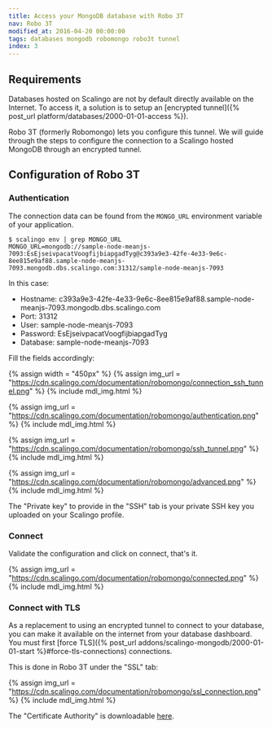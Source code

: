 ```yaml
---
title: Access your MongoDB database with Robo 3T
nav: Robo 3T
modified_at: 2016-04-20 00:00:00
tags: databases mongodb robomongo robo3t tunnel
index: 3
---
```


## Requirements

Databases hosted on Scalingo are not by default directly available on the Internet. To access it, a
solution is to setup an [encrypted tunnel]({% post_url platform/databases/2000-01-01-access %}).

Robo 3T (formerly Robomongo) lets you configure this tunnel. We will guide through the steps to configure
the connection to a Scalingo hosted MongoDB through an encrypted tunnel.

## Configuration of Robo 3T

### Authentication

The connection data can be found from the `MONGO_URL` environment variable of your
application.

```
$ scalingo env | grep MONGO_URL
MONGO_URL=mongodb://sample-node-meanjs-7093:EsEjseivpacatVoogfijbiapgadTyg@c393a9e3-42fe-4e33-9e6c-8ee815e9af88.sample-node-meanjs-7093.mongodb.dbs.scalingo.com:31312/sample-node-meanjs-7093
```

In this case:

* Hostname: c393a9e3-42fe-4e33-9e6c-8ee815e9af88.sample-node-meanjs-7093.mongodb.dbs.scalingo.com
* Port: 31312
* User: sample-node-meanjs-7093
* Password: EsEjseivpacatVoogfijbiapgadTyg
* Database: sample-node-meanjs-7093

Fill the fields accordingly:

{% assign width = "450px" %}
{% assign img_url = "https://cdn.scalingo.com/documentation/robomongo/connection_ssh_tunnel.png" %}
{% include mdl_img.html %}

{% assign img_url = "https://cdn.scalingo.com/documentation/robomongo/authentication.png" %}
{% include mdl_img.html %}

{% assign img_url = "https://cdn.scalingo.com/documentation/robomongo/ssh_tunnel.png" %}
{% include mdl_img.html %}

{% assign img_url = "https://cdn.scalingo.com/documentation/robomongo/advanced.png" %}
{% include mdl_img.html %}

The "Private key" to provide in the "SSH" tab is your private SSH key you uploaded on your Scalingo
profile.

### Connect

Validate the configuration and click on connect, that's it.

{% assign img_url = "https://cdn.scalingo.com/documentation/robomongo/connected.png" %}
{% include mdl_img.html %}

### Connect with TLS

As a replacement to using an encrypted tunnel to connect to your database, you can make it available
on the internet from your database dashboard. You must first [force
TLS]({% post_url addons/scalingo-mongodb/2000-01-01-start %}#force-tls-connections) connections.

This is done in Robo 3T under the "SSL" tab:

{% assign img_url = "https://cdn.scalingo.com/documentation/robomongo/ssl_connection.png" %}
{% include mdl_img.html %}

The "Certificate Authority" is downloadable
[here](https://db-api.scalingo.com/api/ca_certificate).
